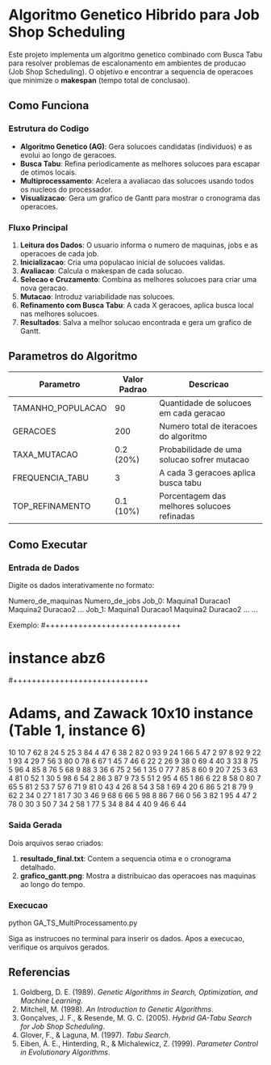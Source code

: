 # Algoritmo Genetico Hibrido para Job Shop Scheduling

Este projeto implementa um algoritmo genetico combinado com Busca Tabu para resolver problemas de escalonamento em ambientes de producao (Job Shop Scheduling). O objetivo e encontrar a sequencia de operacoes que minimize o **makespan** (tempo total de conclusao).

## Como Funciona

### Estrutura do Codigo

- **Algoritmo Genetico (AG)**: Gera solucoes candidatas (individuos) e as evolui ao longo de geracoes.
- **Busca Tabu**: Refina periodicamente as melhores solucoes para escapar de otimos locais.
- **Multiprocessamento**: Acelera a avaliacao das solucoes usando todos os nucleos do processador.
- **Visualizacao**: Gera um grafico de Gantt para mostrar o cronograma das operacoes.

### Fluxo Principal

1. **Leitura dos Dados**: O usuario informa o numero de maquinas, jobs e as operacoes de cada job.
2. **Inicializacao**: Cria uma populacao inicial de solucoes validas.
3. **Avaliacao**: Calcula o makespan de cada solucao.
4. **Selecao e Cruzamento**: Combina as melhores solucoes para criar uma nova geracao.
5. **Mutacao**: Introduz variabilidade nas solucoes.
6. **Refinamento com Busca Tabu**: A cada X geracoes, aplica busca local nas melhores solucoes.
7. **Resultados**: Salva a melhor solucao encontrada e gera um grafico de Gantt.

## Parametros do Algoritmo

| Parametro           | Valor Padrao | Descricao                                      |
|---------------------|--------------|------------------------------------------------|
| TAMANHO_POPULACAO   | 90           | Quantidade de solucoes em cada geracao         |
| GERACOES            | 200          | Numero total de iteracoes do algoritmo         |
| TAXA_MUTACAO        | 0.2 (20%)    | Probabilidade de uma solucao sofrer mutacao    |
| FREQUENCIA_TABU     | 3            | A cada 3 geracoes aplica busca tabu            |
| TOP_REFINAMENTO     | 0.1 (10%)    | Porcentagem das melhores solucoes refinadas    |

## Como Executar

### Entrada de Dados
Digite os dados interativamente no formato:

Numero_de_maquinas Numero_de_jobs
Job_0: Maquina1 Duracao1 Maquina2 Duracao2 ...
Job_1: Maquina1 Duracao1 Maquina2 Duracao2 ...
...


Exemplo:
#+++++++++++++++++++++++++++++
# instance abz6
#+++++++++++++++++++++++++++++
# Adams, and Zawack 10x10 instance (Table 1, instance 6)
10 10
7 62 8 24 5 25 3 84 4 47 6 38 2 82 0 93 9 24 1 66
5 47 2 97 8 92 9 22 1 93 4 29 7 56 3 80 0 78 6 67
1 45 7 46 6 22 2 26 9 38 0 69 4 40 3 33 8 75 5 96
4 85 8 76 5 68 9 88 3 36 6 75 2 56 1 35 0 77 7 85
8 60 9 20 7 25 3 63 4 81 0 52 1 30 5 98 6 54 2 86
3 87 9 73 5 51 2 95 4 65 1 86 6 22 8 58 0 80 7 65
5 81 2 53 7 57 6 71 9 81 0 43 4 26 8 54 3 58 1 69
4 20 6 86 5 21 8 79 9 62 2 34 0 27 1 81 7 30 3 46
9 68 6 66 5 98 8 86 7 66 0 56 3 82 1 95 4 47 2 78
0 30 3 50 7 34 2 58 1 77 5 34 8 84 4 40 9 46 6 44


### Saida Gerada
Dois arquivos serao criados:
1. **resultado_final.txt**: Contem a sequencia otima e o cronograma detalhado.
2. **grafico_gantt.png**: Mostra a distribuicao das operacoes nas maquinas ao longo do tempo.

### Execucao
python GA_TS_MultiProcessamento.py

Siga as instrucoes no terminal para inserir os dados. Apos a execucao, verifique os arquivos gerados.

## Referencias

1. Goldberg, D. E. (1989). *Genetic Algorithms in Search, Optimization, and Machine Learning*.
2. Mitchell, M. (1998). *An Introduction to Genetic Algorithms*.
3. Gonçalves, J. F., & Resende, M. G. C. (2005). *Hybrid GA-Tabu Search for Job Shop Scheduling*.
4. Glover, F., & Laguna, M. (1997). *Tabu Search*.
5. Eiben, Á. E., Hinterding, R., & Michalewicz, Z. (1999). *Parameter Control in Evolutionary Algorithms*.
